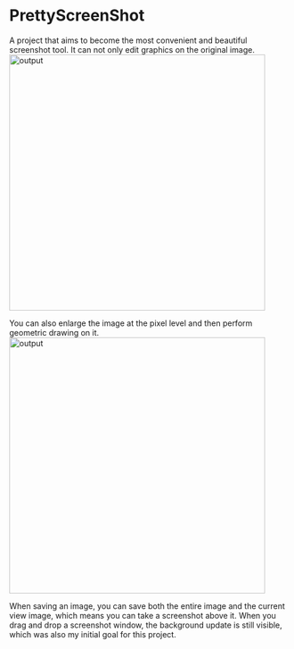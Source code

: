 # PrettyScreenShot
A project that aims to become the most convenient and beautiful screenshot tool.
It can not only edit graphics on the original image.
<img width="459" alt="output" src="https://github.com/monolife1874/PrettyScreenShot/assets/158537073/57ec1cb9-285d-4bd5-a87a-a9e32e19989d">

You can also enlarge the image at the pixel level and then perform geometric drawing on it.
<img width="459" alt="output" src="https://github.com/monolife1874/PrettyScreenShot/assets/158537073/5fe60c95-c506-4e24-8a79-a6d003a09eef">

When saving an image, you can save both the entire image and the current view image, which means you can take a screenshot above it.
When you drag and drop a screenshot window, the background update is still visible, which was also my initial goal for this project.
